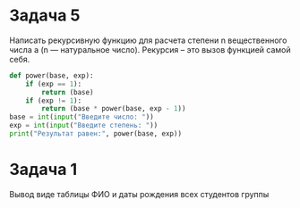 # Задача 5
Написать рекурсивную функцию для расчета степени n вещественного числа a (n — натуральное число).
Рекурсия – это вызов функцией самой себя. 
```python
def power(base, exp):
    if (exp == 1):
        return (base)
    if (exp != 1):
        return (base * power(base, exp - 1))
base = int(input("Введите число: "))
exp = int(input("Введите степень: "))
print("Результат равен:", power(base, exp))
```

# Задача 1
Вывод виде таблицы ФИО и даты рождения всех студентов группы
